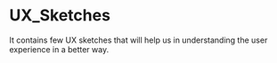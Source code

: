 # UX_Sketches
It contains few UX sketches that will help us in understanding the user experience in a better way.

